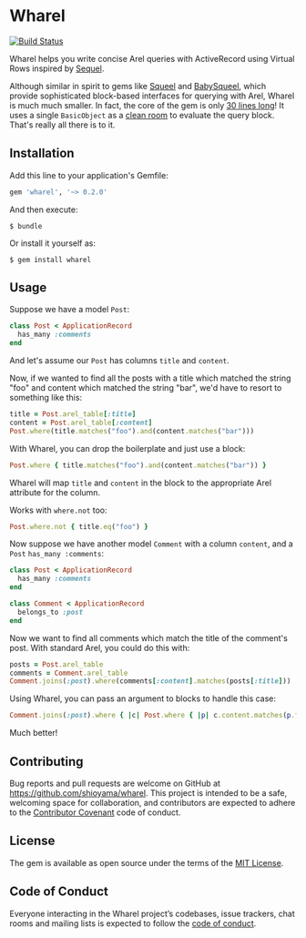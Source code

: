 # Wharel

[![Build Status](https://travis-ci.org/shioyama/wharel.svg?branch=master)][travis]

[travis]: https://travis-ci.org/shioyama/wharel

Wharel helps you write concise Arel queries with ActiveRecord using Virtual
Rows inspired by
[Sequel](http://sequel.jeremyevans.net/rdoc/files/doc/virtual_rows_rdoc.html).

Although similar in spirit to gems like
[Squeel](https://github.com/activerecord-hackery/squeel) and
[BabySqueel](https://github.com/rzane/baby_squeel), which provide sophisticated
block-based interfaces for querying with Arel, Wharel is much much smaller. In
fact, the core of the gem is only [30 lines
long](https://github.com/shioyama/wharel/blob/master/lib/wharel.rb)! It uses a
single `BasicObject` as a [clean
room](https://www.sethvargo.com/the-cleanroom-pattern/) to evaluate
the query block. That's really all there is to it.

## Installation

Add this line to your application's Gemfile:

```ruby
gem 'wharel', '~> 0.2.0'
```

And then execute:

    $ bundle

Or install it yourself as:

    $ gem install wharel

## Usage

Suppose we have a model `Post`:

```ruby
class Post < ApplicationRecord
  has_many :comments
end
```

And let's assume our `Post` has columns `title` and `content`.

Now, if we wanted to find all the posts with a title which matched the string
"foo" and content which matched the string "bar", we'd have to resort to
something like this:

```ruby
title = Post.arel_table[:title]
content = Post.arel_table[:content]
Post.where(title.matches("foo").and(content.matches("bar")))
```

With Wharel, you can drop the boilerplate and just use a block:

```ruby
Post.where { title.matches("foo").and(content.matches("bar")) }
```

Wharel will map `title` and `content` in the block to the appropriate Arel
attribute for the column.

Works with `where.not` too:

```ruby
Post.where.not { title.eq("foo") }
```

Now suppose we have another model `Comment` with a column `content`, and a
`Post` `has_many :comments`:

```ruby
class Post < ApplicationRecord
  has_many :comments
end

class Comment < ApplicationRecord
  belongs_to :post
end
```

Now we want to find all comments which match the title of the comment's post.
With standard Arel, you could do this with:

```ruby
posts = Post.arel_table
comments = Comment.arel_table
Comment.joins(:post).where(comments[:content].matches(posts[:title]))
```

Using Wharel, you can pass an argument to blocks to handle this case:

```ruby
Comment.joins(:post).where { |c| Post.where { |p| c.content.matches(p.title) } }
```

Much better!

## Contributing

Bug reports and pull requests are welcome on GitHub at https://github.com/shioyama/wharel. This project is intended to be a safe, welcoming space for collaboration, and contributors are expected to adhere to the [Contributor Covenant](http://contributor-covenant.org) code of conduct.

## License

The gem is available as open source under the terms of the [MIT License](https://opensource.org/licenses/MIT).

## Code of Conduct

Everyone interacting in the Wharel project’s codebases, issue trackers, chat rooms and mailing lists is expected to follow the [code of conduct](https://github.com/shioyama/wharel/blob/master/CODE_OF_CONDUCT.md).
